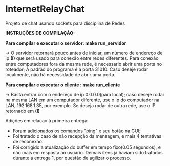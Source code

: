 # InternetRelayChat
Projeto de chat usando sockets para disciplina de Redes

**INSTRUÇÕES DE COMPILAÇÃO:**

  **Para compilar e executar o servidor: make run_servidor**
  
  -> O servidor retornará pouco antes de iniciar, um número de endereço de ip **(I)** que será usado para conexão entre redes diferentes. Para conexão entre computadores fora da mesma rede, é necessario abrir uma porta no roteador; A padrão do programa é a porta 31010. Caso deseje rodar localmente, não há necessidade de abrir uma porta.
      
      
  **Para compilar e executar o cliente : make run_cliente**
  
  -> Basta entrar com o endereço de ip 0.0.0.0(para local); caso deseje rodar na mesma LAN em um computador diferente, use o ip do computador na LAN, 192.168.1.35, por exemplo. Se deseja rodar de outra rede, use o IP retornado em **(I)**

Adições em relacao à primeira entrega:
  - Foram adicionados os comandos "ping" e seu botão na GUI;
  - Foi tratado o caso de não recepção da mensagem, e mais 4 tentativas de reconexao.
  - Foi corrigido a atualização do buffer em tempo fixo(0.05 segundos), e não mais em resposta ao usuário.
Demais itens já haviam sido tratados durante a entrega 1, por questão de agilizar o processo.
